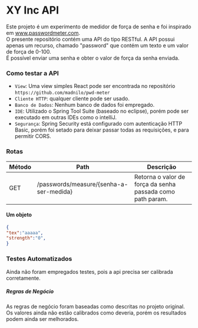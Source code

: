 # XY Inc API
   Este projeto é um experimento de medidor de força de senha e foi inspirado em www.passwordmeter.com.  
   O presente repositório contém uma API do tipo RESTful. A API possui apenas um recurso, chamado "password" que contém um texto e um valor de força de 0-100.    
   É possível enviar uma senha e obter o valor de força da senha enviada.  


### Como testar a API
- `View`: Uma view simples React pode ser encontrada no repositório `https://github.com/madnilo/pwd-meter`
- `Cliente HTTP`: qualquer cliente pode ser usado.
- `Banco de Dados`: Nenhum banco de dados foi empregado.
- `IDE`: Utilizado o Spring Tool Suite (baseado no eclipse), porém pode ser executado em outras IDEs como o intelliJ.
- `Segurança`: Spring Security está configurado com autenticação HTTP Basic, porém foi setado para deixar passar todas as requisições, e para permitir CORS.

### Rotas



| Método | Path | Descrição |
| ------ | ------ | ------ |
| GET | /passwords/measure/{senha-a-ser-medida} | Retorna o valor de força da senha passada como path param. |



#### Um objeto

```json
{
"tex":"aaaaa",
"strength":"0",
}
```

### Testes Automatizados
   Ainda não foram empregados testes, pois a api precisa ser calibrada corretamente.

##### Regras de Negócio
   As regras de negócio foram baseadas como descritas no projeto original.  
   Os valores ainda não estão calibrados como deveria, porém os resultados podem ainda ser melhorados.